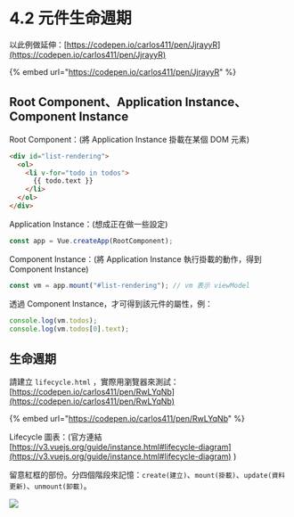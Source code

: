 # 4.2 元件生命週期

以此例做延伸：[https://codepen.io/carlos411/pen/JjrayyR](https://codepen.io/carlos411/pen/JjrayyR)

{% embed url="https://codepen.io/carlos411/pen/JjrayyR" %}

## Root Component、Application Instance、Component Instance

Root Component：(將 Application Instance 掛載在某個 DOM 元素)

```html
<div id="list-rendering">
  <ol>
    <li v-for="todo in todos">
      {{ todo.text }}
    </li>
  </ol>
</div>
```



Application Instance：(想成正在做一些設定)

```javascript
const app = Vue.createApp(RootComponent);
```



Component Instance：(將 Application Instance 執行掛載的動作，得到 Component Instance)

```javascript
const vm = app.mount("#list-rendering"); // vm 表示 viewModel
```



透過 Component Instance，才可得到該元件的屬性，例：

```javascript
console.log(vm.todos);
console.log(vm.todos[0].text);
```



## 生命週期

請建立 `lifecycle.html` ，實際用瀏覽器來測試：[https://codepen.io/carlos411/pen/RwLYqNb](https://codepen.io/carlos411/pen/RwLYqNb)

{% embed url="https://codepen.io/carlos411/pen/RwLYqNb" %}



Lifecycle 圖表：(官方連結 [https://v3.vuejs.org/guide/instance.html#lifecycle-diagram](https://v3.vuejs.org/guide/instance.html#lifecycle-diagram) )

留意紅框的部份。分四個階段來記憶：`create(建立)`、`mount(掛載)`、`update(資料更新)`、`unmount(卸載)`。

![](../.gitbook/assets/vue\_lifecycle.svg)



